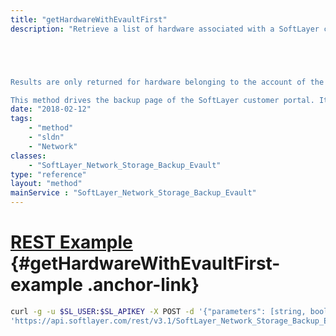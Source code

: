 ```yaml
---
title: "getHardwareWithEvaultFirst"
description: "Retrieve a list of hardware associated with a SoftLayer customer account, placing all hardware with associated EVault storage accounts at the beginning of the list. The return type is SoftLayer_Hardware_Server[] contains the results; the number of items returned in the result will be returned in the soap header (totalItems). ''getHardwareWithEvaultFirst'' is useful in situations where you wish to search for hardware and provide paginated output. 





Results are only returned for hardware belonging to the account of the user making the API call. 

This method drives the backup page of the SoftLayer customer portal. It serves a very specific function, but we have exposed it as it may prove useful for API developers too. "
date: "2018-02-12"
tags:
    - "method"
    - "sldn"
    - "Network"
classes:
    - "SoftLayer_Network_Storage_Backup_Evault"
type: "reference"
layout: "method"
mainService : "SoftLayer_Network_Storage_Backup_Evault"
---
```


# [REST Example](#getHardwareWithEvaultFirst-example) <a href="/article/rest/"><i class="fas fa-question"></i></a> {#getHardwareWithEvaultFirst-example .anchor-link} 
```bash
curl -g -u $SL_USER:$SL_APIKEY -X POST -d '{"parameters": [string, boolean, string, string]}' \
'https://api.softlayer.com/rest/v3.1/SoftLayer_Network_Storage_Backup_Evault/getHardwareWithEvaultFirst'
```

